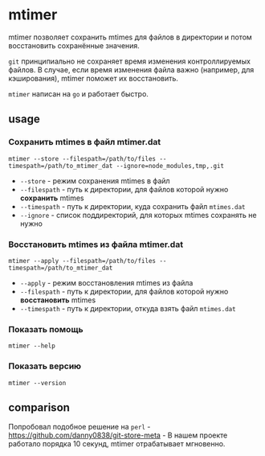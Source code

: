 # mtimer

mtimer позволяет сохранить mtimes для файлов в директории и потом восстановить сохранённые значения.

`git` принципиально не сохраняет время изменения контроллируемых файлов. В случае, если время изменения файла важно (например, для кэширования), mtimer поможет их восстановить.

`mtimer` написан на `go` и работает быстро.

## usage

### Сохранить mtimes в файл mtimer.dat

`mtimer --store --filespath=/path/to/files --timespath=/path/to_mtimer_dat --ignore=node_modules,tmp,.git`

- `--store` - режим сохранения mtimes в файл
- `--filespath` - путь к директории, для файлов которой нужно **сохранить** mtimes
- `--timespath` - путь к директории, куда сохранить файл `mtimes.dat`
- `--ignore` - список поддиректорий, для которых mtimes сохранять не нужно

### Восстановить mtimes из файла mtimer.dat

`mtimer --apply --filespath=/path/to/files --timespath=/path/to_mtimer_dat`

- `--apply` - режим восстановления mtimes из файла
- `--filespath` - путь к директории, для файлов которой нужно **восстановить** mtimes
- `--timespath` - путь к директории, откуда взять файл `mtimes.dat`

### Показать помощь

`mtimer --help`

### Показать версию

`mtimer --version`

## comparison

Попробовал подобное решение на `perl` - https://github.com/danny0838/git-store-meta - В нашем проекте работало порядка 10 секунд, mtimer отрабатывает мгновенно.
